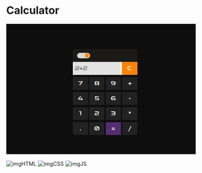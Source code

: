 # Calculator

<img src="https://github.com/kalinichew/calc/blob/master/backgroundCalc.jpg" alt="imgCalculator">

<span><img src="https://img.shields.io/badge/-HTML-blue" alt="imgHTML"><span/>
<span><img src="https://img.shields.io/badge/-CSS-blueviolet" alt="imgCSS"><span/>
<span><img src="https://img.shields.io/badge/-JS-Red" alt="imgJS"><span/>
